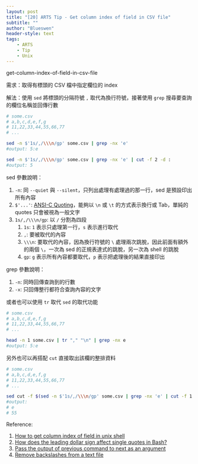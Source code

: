 ```yaml
---
layout: post
title: "[20] ARTS Tip - Get column index of field in CSV file"
subtitle: ""
author: "Blueswen"
header-style: text
tags:
    - ARTS
    - Tip
    - Unix
---
```


get-column-index-of-field-in-csv-file

需求：取得有標頭的 CSV 檔中指定欄位的 index

解法：使用 ```sed``` 將標頭的分隔符號 ```,``` 取代為換行符號，接著使用 ```grep``` 搜尋要查詢的欄位名稱並回傳行數

```bash
# some.csv
# a,b,c,d,e,f,g
# 11,22,33,44,55,66,77
# ...

sed -n $'1s/,/\\\n/gp' some.csv | grep -nx 'e'
#output: 5:e

sed -n $'1s/,/\\\n/gp' some.csv | grep -nx 'e' | cut -f 2 -d :
#output: 5
```

sed 參數說明：

1. ```-n```: 同 ```--quiet``` 與 ```--silent```，只列出處理有處理過的那一行，sed 是預設印出所有內容
2. ```$'...'```: [ANSI-C Quoting](https://www.gnu.org/software/bash/manual/html_node/ANSI_002dC-Quoting.html)，能夠以 ```\n``` 或 ```\t``` 的方式表示換行或 Tab，單純的 quotes 只會被視為一般文字
3. ```1s/,/\\\n/gp```: 以 ```/``` 分割為四段
   1. ```1s```: ```1``` 表示只處理第一行，```s``` 表示進行取代
   2. ```,```: 要被取代的內容
   3. ```\\\n```: 要取代的內容，因為換行符號的 ```\``` 處理兩次跳脫，因此前面有額外的兩個 ```\```，一次為 sed 的正規表達式的跳脫，另一次為 shell 的跳脫
   4. ```gp```: ```g``` 表示所有內容都要取代，```p``` 表示把處理後的結果直接印出

grep 參數說明：

1. ```-n```: 同時回傳查詢到的行數
2. ```-x```: 只回傳整行都符合查詢內容的文字

或者也可以使用 ```tr``` 取代 ```sed``` 的取代功能

```bash
# some.csv
# a,b,c,d,e,f,g
# 11,22,33,44,55,66,77
# ...

head -n 1 some.csv | tr "," "\n" | grep -nx e
#output: 5:e
```

另外也可以再搭配 ```cut``` 直接取出該欄的整排資料

```bash
# some.csv
# a,b,c,d,e,f,g
# 11,22,33,44,55,66,77
# ...

sed cut -f $(sed -n $'1s/,/\\\n/gp' some.csv | grep -nx 'e' | cut -f 1 -d :) -d , some.csv
#output:
# e
# 55
```

Reference:

1. [How to get column index of field in unix shell](https://stackoverflow.com/a/39782016/13582118)
2. [How does the leading dollar sign affect single quotes in Bash?](https://stackoverflow.com/a/11966402/13582118)
3. [Pass the output of previous command to next as an argument](https://unix.stackexchange.com/a/108797)
4. [Remove backslashes from a text file](https://unix.stackexchange.com/a/169210)
